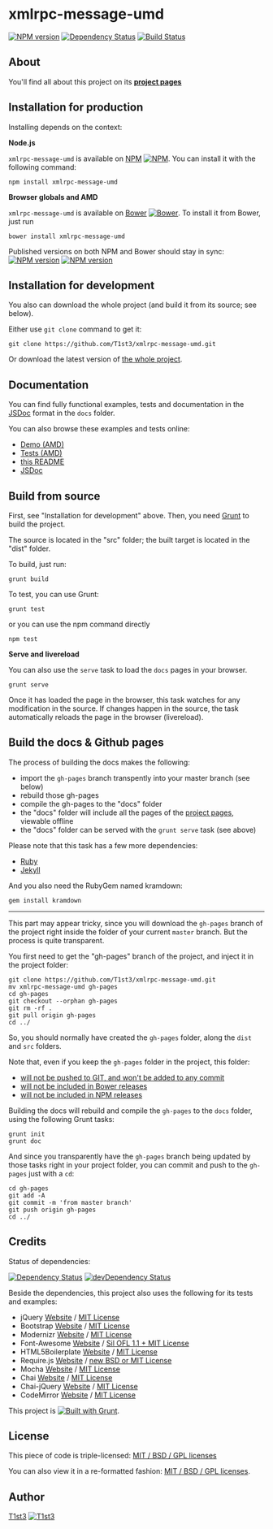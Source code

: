 xmlrpc-message-umd
==================


[![NPM version](https://badge.fury.io/js/xmlrpc-message-umd.svg)](http://badge.fury.io/js/xmlrpc-message-umd)
[![Dependency Status](https://david-dm.org/t1st3/xmlrpc-message-umd.svg?theme=shields.io)](https://david-dm.org/t1st3/xmlrpc-message-umd)
[![Build Status](https://travis-ci.org/T1st3/xmlrpc-message-umd.png?branch=master)](https://travis-ci.org/T1st3/xmlrpc-message-umd)



About
---
You'll find all about this project on its **[project pages](http://t1st3.github.io/xmlrpc-message-umd/)**



Installation for production
---
Installing depends on the context:

**Node.js**

`xmlrpc-message-umd` is available on [NPM](https://www.npmjs.org/package/xmlrpc-message-umd)
[![NPM](http://t1st3.github.io/xmlrpc-message-umd/assets/img/vendor/npm-16x16.png)](https://www.npmjs.org/package/xmlrpc-message-umd).
You can install it with the following command:

    npm install xmlrpc-message-umd


**Browser globals and AMD**


`xmlrpc-message-umd` is available on [Bower](http://bower.io/)
[![Bower](http://t1st3.github.io/xmlrpc-message-umd/assets/img/vendor/bower-16x16.png)](https://bower.io/). 
To install it from Bower, just run 

    bower install xmlrpc-message-umd

Published versions on both NPM and Bower should stay in sync:
[![NPM version](https://badge.fury.io/js/xmlrpc-message-umd.svg)](http://badge.fury.io/js/xmlrpc-message-umd)
[![NPM version](https://badge.fury.io/bo/xmlrpc-message-umd.svg)](http://badge.fury.io/js/xmlrpc-message-umd)



Installation for development
---
You also can download the whole project (and build it from its source; see below).

Either use `git clone` command to get it:

    git clone https://github.com/T1st3/xmlrpc-message-umd.git

Or download the latest version of [the whole project](https://github.com/T1st3/xmlrpc-message-umd/archive/master.zip).




Documentation
---
You can find fully functional examples, tests and documentation in the [JSDoc](http://usejsdoc.org/) format in the `docs` folder.

You can also browse these examples and tests online:

- [Demo (AMD)](http://t1st3.github.io/xmlrpc-message-umd/)
- [Tests (AMD)](http://t1st3.github.io/xmlrpc-message-umd/tests.html)
- [this README](http://t1st3.github.io/xmlrpc-message-umd/readme.html)
- [JSDoc](http://t1st3.github.io/xmlrpc-message-umd/jsdoc.html)



Build from source
---
First, see "Installation for development" above.
Then, you need [Grunt](http://gruntjs.com/) to build the project.

The source is located in the "src" folder; the built target is located in the "dist" folder.

To build, just run:

    grunt build

To test, you can use Grunt:

    grunt test

or you can use the npm command directly

    npm test


**Serve and livereload**

You can also use the `serve` task to load the `docs` pages in your browser.

    grunt serve

Once it has loaded the page in the browser, this task watches for any modification in the source.
If changes happen in the source, the task automatically reloads the page in the browser (livereload).



Build the docs & Github pages
---
The process of building the docs makes the following:

* import the `gh-pages` branch transpently into your master branch (see below)
* rebuild those gh-pages
* compile the gh-pages to the "docs" folder
* the "docs" folder will include all the pages of the [project pages](http://t1st3.github.io/xmlrpc-message-umd/), viewable offline
* the "docs" folder can be served with the `grunt serve` task (see above)

Please note that this task has a few more dependencies:

* [Ruby](https://www.ruby-lang.org/)
* [Jekyll](http://jekyllrb.com/)

And you also need the RubyGem named kramdown:

    gem install kramdown

---
This part may appear tricky, since you will download the `gh-pages` branch of the project right inside the folder of your current `master` branch.
But the process is quite transparent.


You first need to get the "gh-pages" branch of the project, 
and inject it in the project folder:

    git clone https://github.com/T1st3/xmlrpc-message-umd.git
    mv xmlrpc-message-umd gh-pages
    cd gh-pages
    git checkout --orphan gh-pages
    git rm -rf .
    git pull origin gh-pages
    cd ../

So, you should normally have created the `gh-pages` folder, along the `dist` and `src` folders.

Note that, even if you keep the `gh-pages` folder in the project, this folder:

* [will not be pushed to GIT, and won't be added to any commit](https://github.com/T1st3/xmlrpc-message-umd/blob/master/.gitignore)
* [will not be included in Bower releases](https://github.com/T1st3/xmlrpc-message-umd/blob/master/bower.json)
* [will not be included in NPM releases](https://github.com/T1st3/xmlrpc-message-umd/blob/master/.npmignore)


Building the docs will rebuild and compile the `gh-pages` to the `docs` folder, using the following Grunt tasks:

    grunt init
    grunt doc

And since you transparently have the `gh-pages` branch being updated by those tasks right in your project folder, 
you can commit and push to the `gh-pages` just with a `cd`:

    cd gh-pages
    git add -A
    git commit -m 'from master branch'
    git push origin gh-pages
    cd ../


Credits
---
Status of dependencies:

[![Dependency Status](https://david-dm.org/t1st3/xmlrpc-message-umd.svg?theme=shields.io)](https://david-dm.org/t1st3/xmlrpc-message-umd)
[![devDependency Status](https://david-dm.org/t1st3/xmlrpc-message-umd/dev-status.svg?theme=shields.io)](https://david-dm.org/t1st3/xmlrpc-message-umd#info=devDependencies)


Beside the dependencies, this project also uses the following for its tests and examples:

* jQuery [Website](http://jquery.com/) / [MIT License](https://github.com/jquery/jquery/blob/master/MIT-LICENSE.txt)
* Bootstrap [Website](http://getbootstrap.com/) / [MIT License](https://github.com/twbs/bootstrap/blob/master/LICENSE-MIT)
* Modernizr [Website](http://modernizr.com/) / [MIT License](http://modernizr.com/license/)
* Font-Awesome [Website](http://fontawesome.io/) / [Sil OFL 1.1 + MIT License](http://fontawesome.io/license/)
* HTML5Boilerplate [Website](http://html5boilerplate.com/) / [MIT License](https://github.com/h5bp/html5-boilerplate/blob/master/LICENSE.md)
* Require.js [Website](http://requirejs.org/) / [new BSD or MIT License](https://github.com/jrburke/requirejs/blob/master/LICENSE)
* Mocha [Website](http://visionmedia.github.io/mocha/) / [MIT License](https://github.com/visionmedia/mocha/blob/master/LICENSE)
* Chai [Website](http://chaijs.com/) / [MIT License](https://github.com/chaijs/chai)
* Chai-jQuery [Website](https://github.com/chaijs/chai-jquery) / [MIT License](https://github.com/chaijs/chai-jquery/blob/master/LICENSE)
* CodeMirror [Website](http://codemirror.net/) / [MIT License](https://github.com/marijnh/CodeMirror/blob/master/LICENSE)


This project is [![Built with Grunt](https://cdn.gruntjs.com/builtwith.png)](http://gruntjs.com/).





License
---
This piece of code is triple-licensed: [MIT / BSD / GPL licenses](https://github.com/T1st3/xmlrpc-message-umd/blob/master/LICENSE.md)

You can also view it in a re-formatted fashion: [MIT / BSD / GPL licenses](http://t1st3.github.io/xmlrpc-message-umd/license.html).



Author
---
[T1st3](https://github.com/T1st3/)
[![T1st3](http://t1st3.github.io/xmlrpc-message-umd/assets/img/gravatar-16x16.png)](https://github.com/T1st3/)
